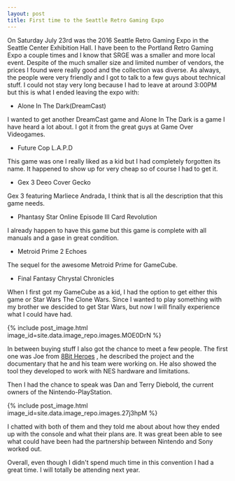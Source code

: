 ```yaml
---
layout: post
title: First time to the Seattle Retro Gaming Expo
---
```


On  Saturday July 23rd was the 2016 Seattle Retro Gaming Expo in the Seattle Center Exhibition Hall. I have been to the 
Portland Retro Gaming Expo a couple times and I know that SRGE was a smaller and more local event. Despite of the much smaller 
size and limited number of vendors, the prices I found were really good and the collection was diverse. As always, the people 
were very friendly and I got to talk to a few guys about technical stuff. I could not stay very long because I had to leave at 
around 3:00PM but this is what I ended leaving the expo with:

- Alone In The Dark(DreamCast)

I wanted to get another DreamCast game and Alone In The Dark is a game I have heard a lot about. I got it from the great guys at 
Game Over Videogames.

- Future Cop L.A.P.D

This game was one I really liked as a kid but I had completely forgotten its name. It happened to show up for very cheap so of course I had to get it.

- Gex 3 Deeo Cover Gecko

Gex 3 featuring Marliece Andrada, I think that is all the description that this game needs.

- Phantasy Star Online Episode III Card Revolution

I already happen to have this game but this game is complete with all manuals and a gase in great condition.

- Metroid Prime 2 Echoes

The sequel for the awesome Metroid Prime for GameCube. 

- Final Fantasy Chrystal Chronicles

When I first got my GameCube as a kid, I had the option to get either this game or Star Wars The Clone Wars. Since I wanted to 
play something with my brother we descided to get Star Wars, but now I will finally experience what I could have had.

{% include post_image.html image_id=site.data.image_repo.images.MOE0DrN %}

In between buying stuff I also got the chance to meet a few people. The first one was Joe from [8Bit Heroes](https://www.thenew8bitheroes.com/)
, he described the project and the documentary that he and his team were working on. He also showed the tool they developed to 
work with NES hardware and limitations.

Then I had the chance to speak was Dan and Terry Diebold, the current owners of the Nintendo-PlayStation.

{% include post_image.html image_id=site.data.image_repo.images.27j3hpM %}

I chatted with both of them and they told me about about how they ended up with the console and what their plans are. 
It was great been able to see what could have been had the partnership between Nintendo and Sony worked out.

Overall, even though I didn't spend much time in this convention I had a great time. I will totally be attending next year.
